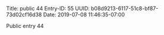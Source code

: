 Title: public 44
Entry-ID: 55
UUID: b08d9213-6117-51c8-bf87-73d02cf16d38
Date: 2019-07-08 11:46:35-07:00

Public entry 44
